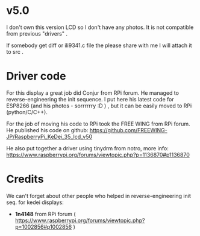 # v5.0

I don't own this version LCD so I don't have any photos.
It is not compatible from previous "drivers" .

If somebody get diff or ili9341.c file the please share with me I will attach it to src .

# Driver code
For this display a great job did Conjur from RPi forum. He managed to reverse-engineering the init sequence.
I put here his latest code for ESP8266 (and his photos - sorrrrrry :D ) , but it can be easily moved to RPi (python/C/C++).

For the job of moving his code to RPi took the FREE WING from RPi forum. He published his code on github:
https://github.com/FREEWING-JP/RaspberryPi_KeDei_35_lcd_v50

He also put together a driver using tinydrm from notro, more info: https://www.raspberrypi.org/forums/viewtopic.php?p=1136870#p1136870

# Credits
We can't forget about other people who helped in reverse-engineering init seq. for kedei displays:
* **1n4148** from RPi forum ( https://www.raspberrypi.org/forums/viewtopic.php?p=1002856#p1002856 )
